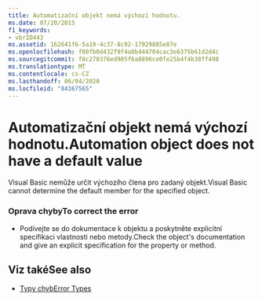 ```yaml
---
title: Automatizační objekt nemá výchozí hodnotu.
ms.date: 07/20/2015
f1_keywords:
- vbrID443
ms.assetid: 162641f6-5a19-4c37-8c92-17929885e87e
ms.openlocfilehash: f80fb0d432f9f4a0b444704cac3e6375b61d2d4c
ms.sourcegitcommit: f8c270376ed905f6a8896ce0fe25b4f4b38ff498
ms.translationtype: MT
ms.contentlocale: cs-CZ
ms.lasthandoff: 06/04/2020
ms.locfileid: "84367565"
---
```

# <a name="automation-object-does-not-have-a-default-value"></a><span data-ttu-id="570a2-102">Automatizační objekt nemá výchozí hodnotu.</span><span class="sxs-lookup"><span data-stu-id="570a2-102">Automation object does not have a default value</span></span>
<span data-ttu-id="570a2-103">Visual Basic nemůže určit výchozího člena pro zadaný objekt.</span><span class="sxs-lookup"><span data-stu-id="570a2-103">Visual Basic cannot determine the default member for the specified object.</span></span>  
  
### <a name="to-correct-the-error"></a><span data-ttu-id="570a2-104">Oprava chyby</span><span class="sxs-lookup"><span data-stu-id="570a2-104">To correct the error</span></span>  
  
- <span data-ttu-id="570a2-105">Podívejte se do dokumentace k objektu a poskytněte explicitní specifikaci vlastnosti nebo metody.</span><span class="sxs-lookup"><span data-stu-id="570a2-105">Check the object's documentation and give an explicit specification for the property or method.</span></span>  
  
## <a name="see-also"></a><span data-ttu-id="570a2-106">Viz také</span><span class="sxs-lookup"><span data-stu-id="570a2-106">See also</span></span>

- [<span data-ttu-id="570a2-107">Typy chyb</span><span class="sxs-lookup"><span data-stu-id="570a2-107">Error Types</span></span>](../programming-guide/language-features/error-types.md)
